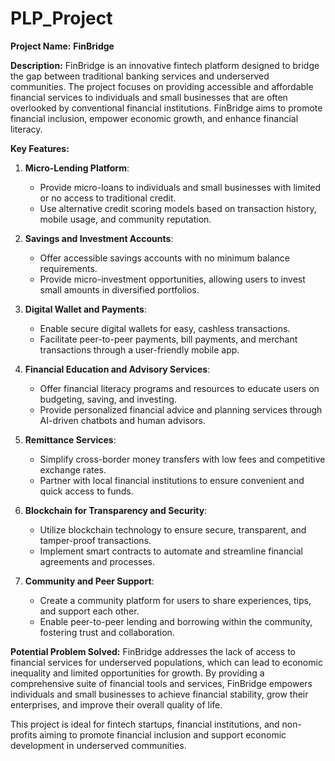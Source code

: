 # PLP_Project


**Project Name:**
**FinBridge**

**Description:**
FinBridge is an innovative fintech platform designed to bridge the gap between traditional banking services and underserved communities. The project focuses on providing accessible and affordable financial services to individuals and small businesses that are often overlooked by conventional financial institutions. FinBridge aims to promote financial inclusion, empower economic growth, and enhance financial literacy.

**Key Features:**

1. **Micro-Lending Platform**:
   - Provide micro-loans to individuals and small businesses with limited or no access to traditional credit.
   - Use alternative credit scoring models based on transaction history, mobile usage, and community reputation.

2. **Savings and Investment Accounts**:
   - Offer accessible savings accounts with no minimum balance requirements.
   - Provide micro-investment opportunities, allowing users to invest small amounts in diversified portfolios.

3. **Digital Wallet and Payments**:
   - Enable secure digital wallets for easy, cashless transactions.
   - Facilitate peer-to-peer payments, bill payments, and merchant transactions through a user-friendly mobile app.

4. **Financial Education and Advisory Services**:
   - Offer financial literacy programs and resources to educate users on budgeting, saving, and investing.
   - Provide personalized financial advice and planning services through AI-driven chatbots and human advisors.

5. **Remittance Services**:
   - Simplify cross-border money transfers with low fees and competitive exchange rates.
   - Partner with local financial institutions to ensure convenient and quick access to funds.

6. **Blockchain for Transparency and Security**:
   - Utilize blockchain technology to ensure secure, transparent, and tamper-proof transactions.
   - Implement smart contracts to automate and streamline financial agreements and processes.

7. **Community and Peer Support**:
   - Create a community platform for users to share experiences, tips, and support each other.
   - Enable peer-to-peer lending and borrowing within the community, fostering trust and collaboration.

**Potential Problem Solved:**
FinBridge addresses the lack of access to financial services for underserved populations, which can lead to economic inequality and limited opportunities for growth. By providing a comprehensive suite of financial tools and services, FinBridge empowers individuals and small businesses to achieve financial stability, grow their enterprises, and improve their overall quality of life.

This project is ideal for fintech startups, financial institutions, and non-profits aiming to promote financial inclusion and support economic development in underserved communities.

